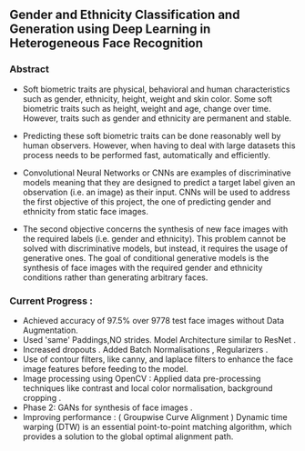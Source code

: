 ## Gender and Ethnicity Classification and Generation using Deep Learning in Heterogeneous Face Recognition

### Abstract

- Soft biometric traits are physical, behavioral and human characteristics such as gender,
ethnicity, height, weight and skin color. Some soft biometric traits such as height, weight and
age, change over time. However, traits such as gender and ethnicity are permanent and stable.

- Predicting these soft biometric traits can be done reasonably well by human observers.
However, when having to deal with large datasets this process needs to be performed fast,
automatically and efficiently.

- Convolutional Neural Networks or CNNs are examples of discriminative models meaning that
they are designed to predict a target label given an observation (i.e. an image) as their input.
CNNs will be used to address the first objective of this project, the one of predicting gender and
ethnicity from static face images.

- The second objective concerns the synthesis of new face images with the required labels (i.e.
gender and ethnicity). This problem cannot be solved with discriminative models, but instead, it
requires the usage of generative ones. The goal of conditional generative models is the
synthesis of face images with the required gender and ethnicity conditions rather than
generating arbitrary faces.

### Current Progress :
* Achieved accuracy of 97.5% over 9778 test face
images without Data Augmentation.
* Used 'same' Paddings,NO strides. Model Architecture similar to ResNet .
* Increased dropouts . Added Batch Normalisations , Regularizers .
* Use of contour filters, like canny, and laplace filters to enhance the face image features before feeding to the model.
* Image processing using OpenCV : Applied data pre-processing techniques like contrast and local color normalisation, background
cropping .
* Phase 2: GANs for synthesis of face images . 
* Improving performance : ( Groupwise Curve Alignment ) Dynamic time warping (DTW) is an
essential point-to-point matching algorithm, which provides a solution
to the global optimal alignment path.
